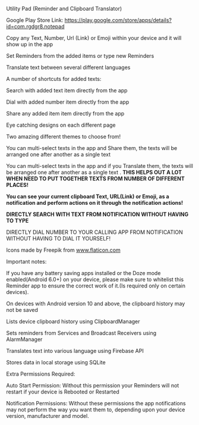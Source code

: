 Utility Pad (Reminder and Clipboard Translator)

Google Play Store Link: https://play.google.com/store/apps/details?id=com.rgdgr8.notepad


Copy any Text, Number, Url (Link) or Emoji within your device and it will show up in the app

Set Reminders from the added items or type new Reminders

Translate text between several different languages 

A number of shortcuts for added texts:

Search with added text item directly from the app

Dial with added number item directly from the app

Share any added item item directly from the app

Eye catching designs on each different page

Two amazing different themes to choose from!

You can multi-select texts in the app and Share them, the texts will be arranged one after another as a single text

You can multi-select texts in the app and if you Translate them, the texts will be arranged one after another as a single text
.
**THIS HELPS OUT A LOT WHEN NEED TO PUT TOGETHER TEXTS FROM NUMBER OF DIFFERENT PLACES!**

**You can see your current clipboard Text, URL(Link) or Emoji, as a notification and perform actions on it through the notification actions!**

**DIRECTLY SEARCH WITH TEXT FROM NOTIFICATION WITHOUT HAVING TO TYPE**

DIRECTLY DIAL NUMBER TO YOUR CALLING APP FROM NOTIFICATION WITHOUT HAVING TO DIAL IT YOURSELF!


Icons made by Freepik from www.flaticon.com


Important notes:

If you have any battery saving apps installed or the Doze mode enabled(Android 6.0+) on your device, please make sure to whitelist this Reminder app to ensure the correct work of it.(Is required only on certain devices).

On devices with Android version 10 and above, the clipboard history may not be saved

Lists device clipboard history using ClipboardManager

Sets reminders from Services and Broadcast Receivers using AlarmManager

Translates text into various language using Firebase API

Stores data in local storage using SQLite


Extra Permissions Required:

Auto Start Permission: Without this permission your Reminders will not restart if your device is Rebooted or Restarted

Notification Permissions: Without these permissions the app notifications may not perform the way you want them to, depending upon your device version, manufacturer and model.
